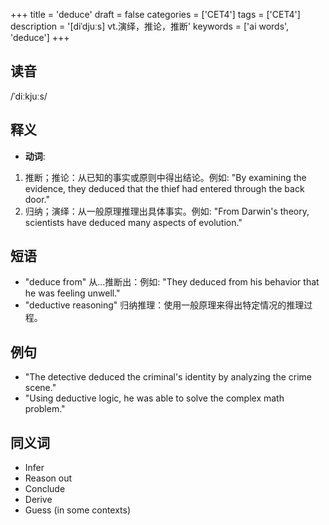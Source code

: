 +++
title = 'deduce'
draft = false
categories = ['CET4']
tags = ['CET4']
description = '[diˈdjuːs] vt.演绎，推论，推断'
keywords = ['ai words', 'deduce']
+++

## 读音
/ˈdiːkjuːs/

## 释义
- **动词**:
1. 推断；推论：从已知的事实或原则中得出结论。例如: "By examining the evidence, they deduced that the thief had entered through the back door."
2. 归纳；演绎：从一般原理推理出具体事实。例如: "From Darwin's theory, scientists have deduced many aspects of evolution."

## 短语
- "deduce from" 从...推断出：例如: "They deduced from his behavior that he was feeling unwell."
- "deductive reasoning" 归纳推理：使用一般原理来得出特定情况的推理过程。

## 例句
- "The detective deduced the criminal's identity by analyzing the crime scene."
- "Using deductive logic, he was able to solve the complex math problem."

## 同义词
- Infer
- Reason out
- Conclude
- Derive
- Guess (in some contexts)
